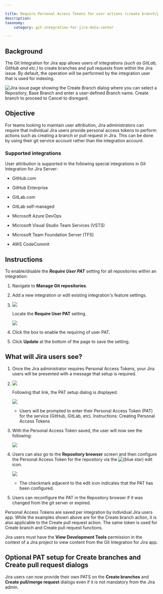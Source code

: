 ```yaml
---

title: Require Personal Access Tokens for user actions (create branch/pull request)
description:
taxonomy:
    category: git-integration-for-jira-data-center

---
```


## Background

The Git Integration for Jira app allows users of integrations _(such as GitLab, GitHub and etc.)_ to create branches and pull requests from within the Jira issue. By default, the operation will be performed by the integration user that is used for indexing.

![Jira issue page showing the Create Branch dialog where you can select a Repository, Base Branch and enter a user-defined Branch name. Create branch to proceed to Cancel to disregard.](https://bigbrassband.atlassian.net/wiki/download/thumbnails/317390849/jira-server-create-branch-example-01.png?version=3&modificationDate=1641640872850&cacheVersion=1&api=v2&width=680&height=506)

## Objective

For teams looking to maintain user attribution, Jira administrators can require that individual Jira users provide personal access tokens to perform actions such as creating a branch or pull request in Jira. This can be done by using their git service account rather than the integration account.

### Supported integrations

User attribution is supported in the following special integrations in Git Integration for Jira Server:

*   GitHub.com

*   GitHub Enterprise

*   GitLab.com

*   GitLab self-managed

*   Microsoft Azure DevOps

*   Microsoft Visual Studio Team Services (VSTS)

*   Microsoft Team Foundation Server (TFS)

*   AWS CodeCommit


## Instructions

To enable/disable the _**Require User PAT**_ setting for all repositories within an integration:

1.  Navigate to **Manage Git repositories**.

2.  Add a new integration or edit existing integration's feature settings.

3.  ![](https://bigbrassband.atlassian.net/wiki/download/thumbnails/317390849/gitserver-webhook-cfg-edit-features-settings-sel(c).png?version=1&modificationDate=1641640872899&cacheVersion=1&api=v2&width=646&height=438)

    Locate the **Require User PAT** setting.

    ![](https://bigbrassband.atlassian.net/wiki/download/thumbnails/317390849/gitserver-edit-features-cfg-reqUserPAT-sel(c).png?version=1&modificationDate=1641640872903&cacheVersion=1&api=v2&width=646&height=543)
4.  Click the box to enable the requiring of user PAT.

5.  Click **Update** at the bottom of the page to save the setting.


## What will Jira users see?

1.  Once the Jira administrator requires Personal Access Tokens, your Jira users will be presented with a message that setup is required.

2.  ![](https://bigbrassband.atlassian.net/wiki/download/attachments/317390849/gitserver-create-branch-dlg-start(c).png?version=1&modificationDate=1641641133909&cacheVersion=1&api=v2)

    Following that link, the PAT setup dialog is displayed.

    ![](https://bigbrassband.atlassian.net/wiki/download/attachments/317390849/gitserver-setup-pat-dlg(c).png?version=1&modificationDate=1641640873034&cacheVersion=1&api=v2)
    *   Users will be prompted to enter their Personal Access Token (PAT) for the service (GitHub, GitLab, etc).
        Instructions: Creating Personal Access Tokens

3.  With the Personal Access Token saved, the user will now see the following:

    ![](https://bigbrassband.atlassian.net/wiki/download/attachments/317390849/gitserver-create-branch-dlg-use-pat-sel(c).png?version=1&modificationDate=1641640873038&cacheVersion=1&api=v2)
4.  Users can also go to the **Repository browser** screen and then configure the Personal Access Token for the repository via the ![(blue star)](https://bigbrassband.atlassian.net/wiki/s/-1639011364/6452/8b4898d3c114827e64ec143b4fa79bb76a6cfa5b/_/images/icons/emoticons/star_blue.png) edit icon.

    ![](https://bigbrassband.atlassian.net/wiki/download/attachments/317390849/gitserver-repo-browser-PAT-col-sel(c).png?version=1&modificationDate=1641640873041&cacheVersion=1&api=v2)
    *   The checkmark adjacent to the edit icon indicates that the PAT has been configured.

5.  Users can reconfigure the PAT in the Repository browser if it was changed from the git server or expired.


Personal Access Tokens are saved per integration by individual Jira users app. While the examples shown above are for the Create branch action, it is also applicable to the Create pull request action. The same token is used for Create branch and Create pull request functions.

Jira users must have the **View Development Tools** permission in the context of a Jira project to view content from the Git Integration for Jira app.

## Optional PAT setup for Create branches and Create pull request dialogs

Jira users can now provide their own PATS on the **Create branches** and **Create pull/merge request** dialogs even if it is not mandatory from the Jira admin.